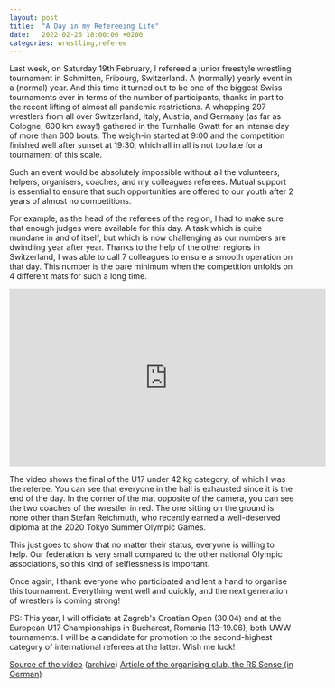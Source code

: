 ```yaml
---
layout: post
title:  "A Day in my Refereeing Life"
date:   2022-02-26 18:00:00 +0200
categories: wrestling,referee
---
```


Last week, on Saturday 19th February, I refereed a junior freestyle wrestling tournament in Schmitten, Fribourg, Switzerland.
A (normally) yearly event in a (normal) year.
And this time it turned out to be one of the biggest Swiss tournaments ever in terms of the number of participants, thanks in part to the recent lifting of almost all pandemic restrictions.
A whopping 297 wrestlers from all over Switzerland, Italy, Austria, and Germany (as far as Cologne, 600 km away!) gathered in the Turnhalle Gwatt for an intense day of more than 600 bouts.
The weigh-in started at 9:00 and the competition finished well after sunset at 19:30, which all in all is not too late for a tournament of this scale.

Such an event would be absolutely impossible without all the volunteers, helpers, organisers, coaches, and my colleagues referees.
Mutual support is essential to ensure that such opportunities are offered to our youth after 2 years of almost no competitions.

For example, as the head of the referees of the region, I had to make sure that enough judges were available for this day.
A task which is quite mundane in and of itself, but which is now challenging as our numbers are dwindling year after year.
Thanks to the help of the other regions in Switzerland, I was able to call 7 colleagues to ensure a smooth operation on that day.
This number is the bare minimum when the competition unfolds on 4 different mats for such a long time.

<iframe width="560" height="315" src="https://www.youtube-nocookie.com/embed/E04JQ2kYTd0" title="YouTube video player" frameborder="0" allow="accelerometer; autoplay; clipboard-write; encrypted-media; gyroscope; picture-in-picture" allowfullscreen></iframe>

The video shows the final of the U17 under 42 kg category, of which I was the referee.
You can see that everyone in the hall is exhausted since it is the end of the day.
In the corner of the mat opposite of the camera, you can see the two coaches of the wrestler in red.
The one sitting on the ground is none other than Stefan Reichmuth, who recently earned a well-deserved diploma at the 2020 Tokyo Summer Olympic Games.

This just goes to show that no matter their status, everyone is willing to help.
Our federation is very small compared to the other national Olympic associations, so this kind of selflessness is important.

Once again, I thank everyone who participated and lent a hand to organise this tournament.
Everything went well and quickly, and the next generation of wrestlers is coming strong!

PS: This year, I will officiate at Zagreb's Croatian Open (30.04) and at the European U17 Championships in Bucharest, Romania (13-19.06), both UWW tournaments.
I will be a candidate for promotion to the second-highest category of international referees at the latter. Wish me luck!

[Source of the video](https://www.fitschu.com/sense-videos/) ([archive](https://web.archive.org/web/20221122141907/https://www.fitschu.com/sense-videos/))
[Article of the organising club, the RS Sense (in German)](https://www.rssense.ch/2022/02/21/25-internationales-senseturnier/)
